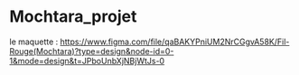 # Mochtara_projet
le maquette : https://www.figma.com/file/qaBAKYPniUM2NrCGgvA58K/Fil-Rouge(Mochtara)?type=design&node-id=0-1&mode=design&t=JPboUnbXjNBjWtJs-0  
